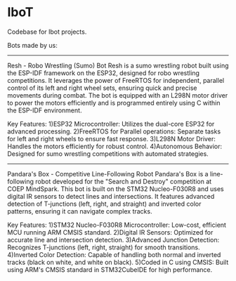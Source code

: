 # IboT
Codebase for Ibot projects.

Bots made by us:

**************

Resh - Robo Wrestling (Sumo) Bot
Resh is a sumo wrestling robot built using the ESP-IDF framework on the ESP32, designed for robo wrestling competitions. It leverages the power of FreeRTOS for independent, parallel control of its left and right wheel sets, ensuring quick and precise movements during combat. The bot is equipped with an L298N motor driver to power the motors efficiently and is programmed entirely using C within the ESP-IDF environment.

Key Features:
1)ESP32 Microcontroller: Utilizes the dual-core ESP32 for advanced processing.
2)FreeRTOS for Parallel operations: Separate tasks for left and right wheels to ensure fast response.
3)L298N Motor Driver: Handles the motors efficiently for robust control.
4)Autonomous Behavior: Designed for sumo wrestling competitions with automated strategies.

*************

Pandara's Box - Competitive Line-Following Robot
Pandara's Box is a line-following robot developed for the "Search and Destroy" competition at COEP MindSpark. This bot is built on the STM32 Nucleo-F030R8 and uses digital IR sensors to detect lines and intersections. It features advanced detection of T-junctions (left, right, and straight) and inverted color patterns, ensuring it can navigate complex tracks.

Key Features:
1)STM32 Nucleo-F030R8 Microcontroller: Low-cost, efficient MCU running ARM CMSIS standard.
2)Digital IR Sensors: Optimized for accurate line and intersection detection.
3)Advanced Junction Detection: Recognizes T-junctions (left, right, straight) for smooth transitions.
4)Inverted Color Detection: Capable of handling both normal and inverted tracks (black on white, and white on black).
5)Coded in C using CMSIS: Built using ARM's CMSIS standard in STM32CubeIDE for high performance.


